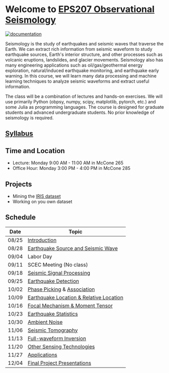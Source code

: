 # Welcome to [EPS207 Observational Seismology](https://ai4eps.github.io/EPS207_Observational_Seismology/)
[![documentation](https://github.com/ai4eps/EPS207_Observational_Seismology/actions/workflows/docs.yml/badge.svg)](https://ai4eps.github.io/EPS207_Observational_Seismology/)

Seismology is the study of earthquakes and seismic waves that traverse the Earth. We can extract rich information from seismic waveform to study earthquake sources, Earth's interior structure, and other processes such as volcanic eruptions, landslides, and glacier movements. Seismology also has many engineering applications such as oil/gas/geothermal energy exploration, natural/induced earthquake monitoring, and earthquake early warning.
In this course, we will learn many data processing and machine learning techniques to analyze seismic waveforms and extract useful information.

The class will be a combination of lectures and hands-on exercises. We will use primarily Python (obpsy, numpy, scipy, matplotlib, pytorch, etc.) and some Julia as programming languages. The course is designed for graduate students and advanced undergraduate students. No prior knowledge of seismology is required.

## [Syllabus](syllabus.md)

## Time and Location
- Lecture: Monday 9:00 AM - 11:00 AM in McCone 265
- Office Hour: Monday 3:00 PM - 4:00 PM in McCone 285

## Projects
- Mining the [IRIS dataset](http://ds.iris.edu/gmap/#starttime=2023-01-01&network=*&datacenter=IRISDMC&plates=on&planet=earth)
- Working on you own dataset

## Schedule

| Date | Topic |
| --- | --- |
| 08/25 | [Introduction](https://ai4eps.github.io/EPS207_Observational_Seismology/lectures/00_introduction.html) |
| 08/28 | [Earthquake Source and Seismic Wave](https://ai4eps.github.io/EPS207_Observational_Seismology/lectures/01_source_and_wave.html) |
| 09/04 | Labor Day |
| 09/11 | SCEC Meeting (No class) |
| 09/18 | [Seismic Signal Processing](https://ai4eps.github.io/EPS207_Observational_Seismology/lectures/02_signal_processing.html) |
| 09/25 | [Earthquake Detection](https://ai4eps.github.io/EPS207_Observational_Seismology/lectures/03_earthquake_detection.html) |
| 10/02 | [Phase Picking](https://ai4eps.github.io/EPS207_Observational_Seismology/lectures/04_phase_picking.html) & [Association](https://ai4eps.github.io/EPS207_Observational_Seismology/lectures/05_phase_association.html)  |
| 10/09 | [Earthquake Location & Relative Location](https://ai4eps.github.io/EPS207_Observational_Seismology/lectures/06_location_and_relocation.html) |
| 10/16 | [Focal Mechanism & Moment Tensor]() |
| 10/23 | [Earthquake Statistics](https://ai4eps.github.io/EPS207_Observational_Seismology/lectures/07_statistics.html) |
| 10/30 | [Ambient Noise]() |
| 11/06 | [Seismic Tomography]() |
| 11/13 | [Full-waveform Inversion]() |
| 11/20 | [Other Sensing Technologies]() |
| 11/27 | [Applications]() |
| 12/04 | [Final Project Presentations]() |